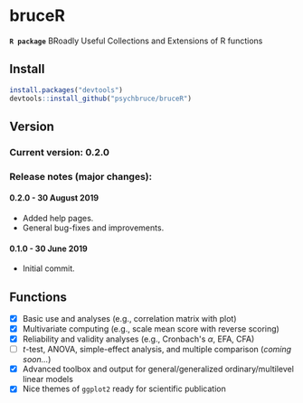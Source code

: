 # bruceR
**`R package`** BRoadly Useful Collections and Extensions of R functions

## Install
```r
install.packages("devtools")
devtools::install_github("psychbruce/bruceR")
```

## Version
### Current version: 0.2.0
### Release notes (major changes):
#### 0.2.0 - 30 August 2019
- Added help pages.
- General bug-fixes and improvements.
#### 0.1.0 - 30 June 2019
- Initial commit.

## Functions
- [x] Basic use and analyses (e.g., correlation matrix with plot)
- [x] Multivariate computing (e.g., scale mean score with reverse scoring)
- [x] Reliability and validity analyses (e.g., Cronbach's $\alpha$, EFA, CFA)
- [ ] *t*-test, ANOVA, simple-effect analysis, and multiple comparison (*coming soon...*)
- [x] Advanced toolbox and output for general/generalized ordinary/multilevel linear models
- [x] Nice themes of `ggplot2` ready for scientific publication
